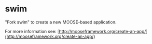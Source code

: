 swim
=====

"Fork swim" to create a new MOOSE-based application.

For more information see: [http://mooseframework.org/create-an-app/](http://mooseframework.org/create-an-app/)
